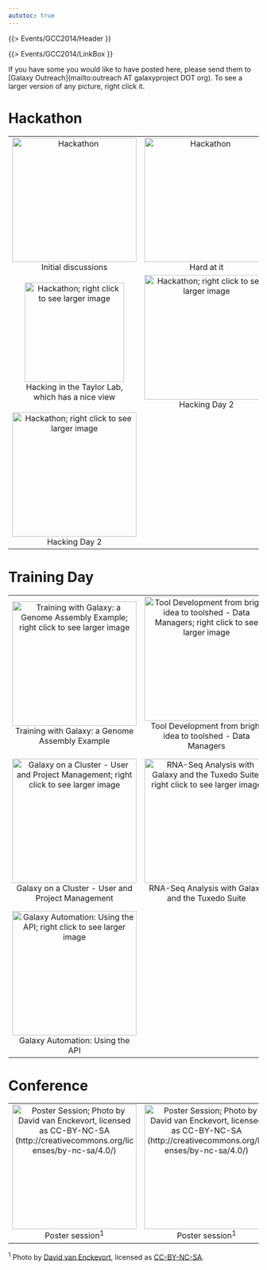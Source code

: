 ```yaml
---
autotoc: true
---
```

{{> Events/GCC2014/Header }}

{{> Events/GCC2014/LinkBox }}

If you have some you would like to have posted here, please send them to [Galaxy Outreach](mailto:outreach AT galaxyproject DOT org).  To see a larger version of any picture, right click it.




# Hackathon

<table>
  <tr>
    <td style=" text-align: center;"> <img src="/src/events/gcc2014/photos/Hack1.jpg" alt="Hackathon" width="250" /><br /> Initial discussions </td>
    <td style=" text-align: center;"> <img src="/src/events/gcc2014/photos/Hack2.jpg" alt="Hackathon" width="250" /><br /> Hard at it </td>
    <td style=" text-align: center;"> <img src="/src/events/gcc2014/photos/Hack3.jpg" alt="Hackathon; right click to see larger image" width="250" /><br /> More hacking </td>
  </tr>
  <tr>
    <td style=" text-align: center;"> <img src="/src/events/gcc2014/photos/Hack4.jpg" alt="Hackathon; right click to see larger image" width="200" /><br /> Hacking in the Taylor Lab,<br />which has a nice view </td>
    <td style=" text-align: center;"> <img src="/src/events/gcc2014/photos/Hack5.jpg" alt="Hackathon; right click to see larger image" width="250" /><br /> Hacking Day 2 </td>
    <td style=" text-align: center;"> <img src="/src/events/gcc2014/photos/Hack6.jpg" alt="Hackathon; right click to see larger image" width="250" /><br /> Hacking Day 2 </td>
  </tr>
  <tr>
    <td style=" text-align: center;"> <img src="/src/events/gcc2014/photos/Hack7.jpg" alt="Hackathon; right click to see larger image" width="250" /><br /> Hacking Day 2 </td>
  </tr>
</table>


# Training Day

<table>
  <tr>
    <td style=" text-align: center;"> <img src="/src/events/gcc2014/photos/TD1.jpg" alt="Training with Galaxy: a Genome Assembly Example; right click to see larger image" width="250" /><br /> Training with Galaxy: a Genome Assembly Example </td>
    <td style=" text-align: center;"> <img src="/src/events/gcc2014/photos/TD2.jpg" alt="Tool Development from bright idea to toolshed - Data Managers; right click to see larger image" width="250" /><br /> Tool Development from bright idea to toolshed - Data Managers </td>
    <td style=" text-align: center;"> <img src="/src/events/gcc2014/photos/TD3.jpg" alt="Galaxy Installation and Administration; right click to see larger image" width="250" /><br /> Galaxy Installation and Administration </td>
  </tr>
  <tr>
    <td style=" text-align: center;"> <img src="/src/events/gcc2014/photos/TD4.jpg" alt="Galaxy on a Cluster - User and Project Management; right click to see larger image" width="250" /><br /> Galaxy on a Cluster - User and Project Management </td>
    <td style=" text-align: center;"> <img src="/src/events/gcc2014/photos/TD5.jpg" alt="RNA-Seq Analysis with Galaxy and the Tuxedo Suite; right click to see larger image" width="250" /><br />RNA-Seq Analysis with Galaxy and the Tuxedo Suite </td>
    <td style=" text-align: center;"> <img src="/src/events/gcc2014/photos/TD6.jpg" alt="Tool Development from bright idea to toolshed - Designing a Galaxy Tool; right click to see larger image" width="250" /><br /> Tool Development from bright idea to toolshed - Designing a Galaxy Tool </td>
  </tr>
  <tr>
    <td style=" text-align: center;"> <img src="/src/events/gcc2014/photos/TD7.jpg" alt="Galaxy Automation: Using the API; right click to see larger image" width="250" /><br /> Galaxy Automation: Using the API </td>
  </tr>
</table>


# Conference

<table>
  <tr>
    <td style=" text-align: center;"> <img src="/src/events/gcc2014/photos/Posters1.jpg" alt="Poster Session; Photo by David van Enckevort, licensed as CC-BY-NC-SA (http://creativecommons.org/licenses/by-nc-sa/4.0/)" height=250" /><br />Poster session<sup>1</sup> </td>
    <td style=" text-align: center;"> <img src="/src/events/gcc2014/photos/Posters2.jpg" alt="Poster Session; Photo by David van Enckevort, licensed as CC-BY-NC-SA (http://creativecommons.org/licenses/by-nc-sa/4.0/)" width=250" /><br />Poster session<sup>1</sup> </td>
  </tr>
</table>



<sup>1</sup> Photo by [David van Enckevort](http://nl.linkedin.com/in/djvanenckevort), licensed as [CC-BY-NC-SA](http://creativecommons.org/licenses/by-nc-sa/4.0/).
